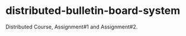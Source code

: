 distributed-bulletin-board-system
=================================

Distributed Course, Assignment#1 and Assignment#2.
